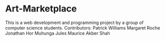 # Art-Marketplace

This is a web development and programming project by a group of computer science students. 
Contributors: 
  Patrick Williams
  Margaret Roche
  Jonathan Hor
  Muhunga Jules Maurice
  Akber Shah
